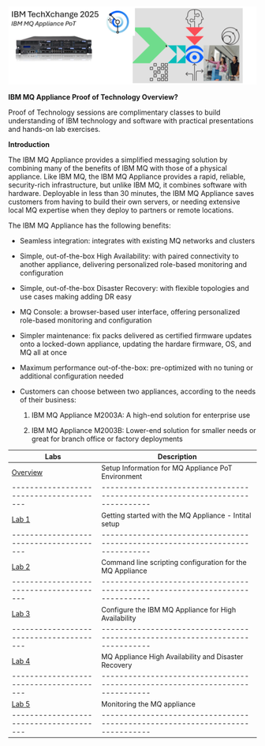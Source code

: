 ![](images\MQA-title.png)

**IBM MQ Appliance Proof of Technology Overview?**

Proof of Technology sessions are complimentary classes to build
understanding of IBM technology and software with practical
presentations and hands-on lab exercises. 

**Introduction**

The IBM MQ Appliance provides a simplified messaging solution by combining many of the benefits of IBM MQ with those of a physical appliance. Like IBM MQ, the IBM MQ Appliance provides a rapid, reliable, security-rich infrastructure, but unlike IBM MQ, it combines software with hardware. Deployable in less than 30 minutes, the IBM MQ Appliance saves customers from having to build their own servers, or needing extensive local MQ expertise when they deploy to partners or remote locations.

The IBM MQ Appliance has the following benefits:

* Seamless integration: integrates with existing MQ networks and clusters

* Simple, out-of-the-box High Availability: with paired connectivity to another appliance, delivering personalized role-based monitoring and configuration

* Simple, out-of-the-box Disaster Recovery: with flexible topologies and use cases making adding DR easy

* MQ Console: a browser-based user interface, offering personalized role-based monitoring and configuration

* Simpler maintenance: fix packs delivered as certified firmware updates onto a locked-down appliance, updating the hardare firmware, OS, and MQ all at once

* Maximum performance out-of-the-box: pre-optimized with no tuning or additional configuration needed

* Customers can choose between two appliances, according to the needs of their business:<br>
    
    1) IBM MQ Appliance M2003A: A high-end solution for enterprise use

    2) IBM MQ Appliance M2003B: Lower-end solution for smaller needs or great for branch office or factory deployments



|  Labs                                | Description                                                                
|---------------------------------------|-----------------------------------------------------------------------------|
| [Overview](mq_appl_pot_overview.md)          | Setup Information for MQ Appliance PoT Environment
|---------------------------------------|-----------------------------------------------------------------------------|
| [Lab 1](lab1_initial_setup/mq_appl_lab1.md)          | Getting started with the MQ Appliance - Intital setup
|---------------------------------------|-----------------------------------------------------------------------------|     
| [Lab 2](lab2_command_line_scripting/mq_appl_lab2.md)          | Command line scripting configuration for the MQ Appliance
|---------------------------------------|-----------------------------------------------------------------------------|     
| [Lab 3](lab3_high_availability/mq_appl_lab3.md)           | Configure the IBM MQ Appliance for High Availability  
|---------------------------------------|-----------------------------------------------------------------------------|  
| [Lab 4](lab4_high_availability_with_disaster_recovery/mq_appl_lab4.md)         | MQ Appliance High Availability and Disaster Recovery   
|---------------------------------------|-----------------------------------------------------------------------------|
| [Lab 5](lab5_monitoring_the_appliance/mq_appl_lab5.md)        | Monitoring the MQ appliance 
|---------------------------------------|-----------------------------------------------------------------------------|   
